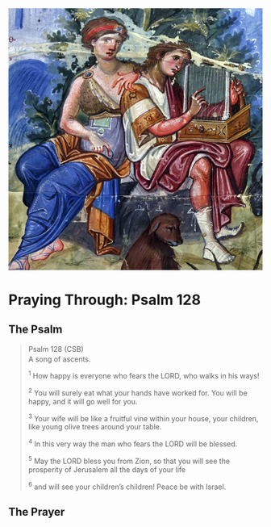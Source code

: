 <img class="intro-right" src="art-paris-psalter.jpg">

<style>
  li {list-style-type: none;}
  p + ul {
    margin-top: -18px;
}
</style>

# Praying Through: Psalm 128

## The Psalm

>Psalm 128 (CSB)  
><sup></sup> A song of ascents. 
>
><sup>1</sup> How happy is everyone who fears the LORD, who walks in his ways! 
>
><sup>2</sup> You will surely eat what your hands have worked for. You will be happy, and it will go well for you. 
>
><sup>3</sup> Your wife will be like a fruitful vine within your house, your children, like young olive trees around your table. 
>
><sup>4</sup> In this very way the man who fears the LORD will be blessed. 
>
><sup>5</sup> May the LORD bless you from Zion, so that you will see the prosperity of Jerusalem all the days of your life 
>
><sup>6</sup> and will see your children’s children! Peace be with Israel.

## The Prayer

<div style="font-variant: small-caps;">

</div>
